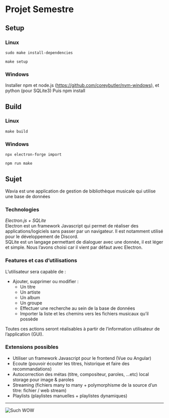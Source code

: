 # Projet Semestre

## Setup

### Linux

`sudo make install-dependencies`

`make setup`

### Windows

Installer npm et node.js (<https://github.com/coreybutler/nvm-windows>), et python (pour SQLite3)
Puis npm install

## Build

### Linux

`make build`

### Windows

`npx electron-forge import`

`npm run make`

## Sujet

Wavia est une application de gestion de bibliothèque musicale qui utilise une base de données

### Technologies

_Electron.js + SQLite_  
Electron est un framework Javascript qui permet de réaliser des applications/logiciels sans passer par un navigateur. Il est notamment utilisé pour le développement de Discord.  
SQLite est un langage permettant de dialoguer avec une donnée, il est léger et simple. Nous l’avons choisi car il vient par défaut avec Electron.

### Features et cas d’utilisations

L’utilisateur sera capable de :

- Ajouter, supprimer ou modifier :
  - Un titre
  - Un artiste
  - Un album
  - Un groupe
  - Effectuer une recherche au sein de la base de données
  - Importer la liste et les chemins vers les fichiers musicaux qu’il possède

Toutes ces actions seront réalisables à partir de l’information utilisateur de l’application (GUI).

### Extensions possibles

- Utiliser un framework Javascript pour le frontend (Vue ou Angular)
- Ecoute (pouvoir écouter les titres, historique et faire des recommandations)
- Autocorrection des métas (titre, compositeur, paroles, …etc) local storage pour image & paroles
- Streaming (fichiers many to many + polymorphisme de la source d’un titre: fichier / web stream)
- Playlists (playlistes manuelles + playlistes dynamiques)

---

![Such WOW](https://upload.wikimedia.org/wikipedia/commons/d/df/Doge_homemade_meme.jpg)
